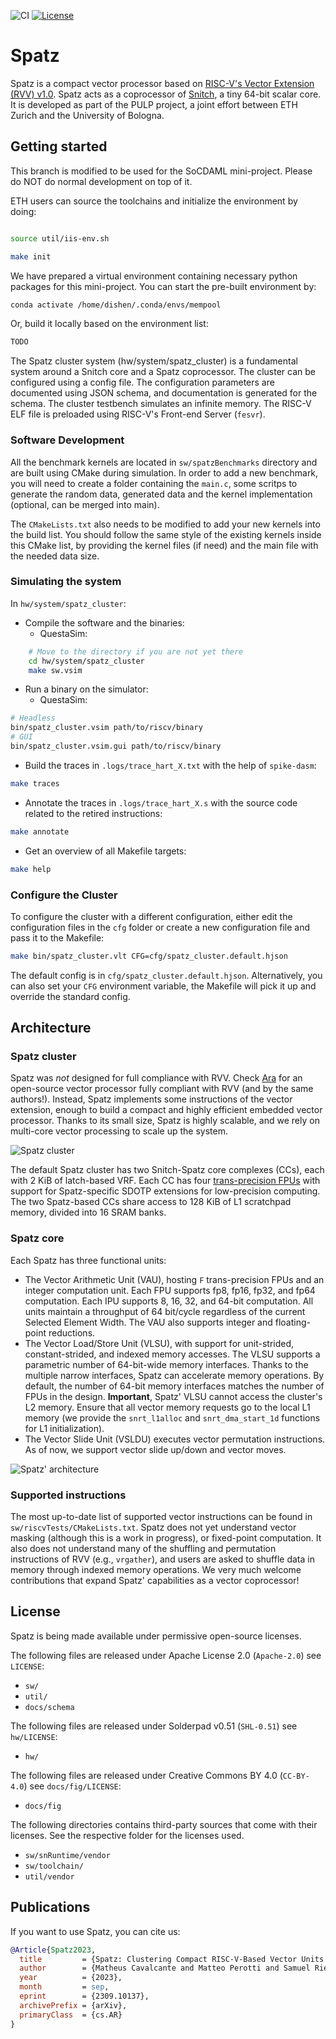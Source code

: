 ![CI](https://github.com/pulp-platform/spatz/actions/workflows/ci.yml/badge.svg)
[![License](https://img.shields.io/badge/License-Apache%202.0-blue.svg)](https://opensource.org/licenses/Apache-2.0)

# Spatz

Spatz is a compact vector processor based on [RISC-V's Vector Extension (RVV) v1.0](https://github.com/riscv/riscv-v-spec/releases/tag/v1.0). Spatz acts as a coprocessor of [Snitch](https://github.com/pulp-platform/snitch), a tiny 64-bit scalar core. It is developed as part of the PULP project, a joint effort between ETH Zurich and the University of Bologna.

## Getting started

This branch is modified to be used for the SoCDAML mini-project. Please do NOT do normal development on top of it.

ETH users can source the toolchains and initialize the environment by doing:

```bash

source util/iis-env.sh

make init
```

We have prepared a virtual environment containing necessary python packages for this mini-project. You can start the pre-built environment by:
```bash
conda activate /home/dishen/.conda/envs/mempool
```
Or, build it locally based on the environment list:
```bash
TODO
```

The Spatz cluster system (hw/system/spatz_cluster) is a fundamental system around a Snitch core and a Spatz coprocessor. The cluster can be configured using a config file. The configuration parameters are documented using JSON schema, and documentation is generated for the schema. The cluster testbench simulates an infinite memory. The RISC-V ELF file is preloaded using RISC-V's Front-end Server (`fesvr`).

### Software Development

All the benchmark kernels are located in `sw/spatzBenchmarks` directory and are built using CMake during simulation. In order to add a new benchmark, you will need to create a folder containing the `main.c`, some scritps to generate the random data, generated data and the kernel implementation (optional, can be merged into main).

The `CMakeLists.txt` also needs to be modified to add your new kernels into the build list. You should follow the same style of the existing kernels inside this CMake list, by providing the kernel files (if need) and the main file with the needed data size.

### Simulating the system

In `hw/system/spatz_cluster`:

- Compile the software and the binaries:
  - QuestaSim:
```bash
    # Move to the directory if you are not yet there
    cd hw/system/spatz_cluster
    make sw.vsim
```
- Run a binary on the simulator:
  - QuestaSim:
```bash
# Headless
bin/spatz_cluster.vsim path/to/riscv/binary
# GUI
bin/spatz_cluster.vsim.gui path/to/riscv/binary
```
- Build the traces in `.logs/trace_hart_X.txt` with the help of `spike-dasm`:
```bash
make traces
```
- Annotate the traces in `.logs/trace_hart_X.s` with the source code related to the retired instructions:
```bash
make annotate
```
- Get an overview of all Makefile targets:
```bash
make help
```

### Configure the Cluster

To configure the cluster with a different configuration, either edit the configuration files in the `cfg` folder or create a new configuration file and pass it to the Makefile:

```bash
make bin/spatz_cluster.vlt CFG=cfg/spatz_cluster.default.hjson
```

The default config is in `cfg/spatz_cluster.default.hjson`. Alternatively, you can also set your `CFG` environment variable, the Makefile will pick it up and override the standard config.

## Architecture

### Spatz cluster

Spatz was _not_ designed for full compliance with RVV. Check [Ara](https://github.com/pulp-platform/ara) for an open-source vector processor fully compliant with RVV (and by the same authors!). Instead, Spatz implements some instructions of the vector extension, enough to build a compact and highly efficient embedded vector processor. Thanks to its small size, Spatz is highly scalable, and we rely on multi-core vector processing to scale up the system.

![Spatz cluster](./docs/fig/spatz_cluster.png)

The default Spatz cluster has two Snitch-Spatz core complexes (CCs), each with 2 KiB of latch-based VRF. Each CC has four [trans-precision FPUs](https://github.com/openhwgroup/cvfpu) with support for Spatz-specific SDOTP extensions for low-precision computing. The two Spatz-based CCs share access to 128 KiB of L1 scratchpad memory, divided into 16 SRAM banks.

### Spatz core

Each Spatz has three functional units:
- The Vector Arithmetic Unit (VAU), hosting `F` trans-precision FPUs and an integer computation unit. Each FPU supports fp8, fp16, fp32, and fp64 computation. Each IPU supports 8, 16, 32, and 64-bit computation. All units maintain a throughput of 64 bit/cycle regardless of the current Selected Element Width. The VAU also supports integer and floating-point reductions.
- The Vector Load/Store Unit (VLSU), with support for unit-strided, constant-strided, and indexed memory accesses. The VLSU supports a parametric number of 64-bit-wide memory interfaces. Thanks to the multiple narrow interfaces, Spatz can accelerate memory operations. By default, the number of 64-bit memory interfaces matches the number of FPUs in the design. **Important**, Spatz' VLSU cannot access the cluster's L2 memory. Ensure that all vector memory requests go to the local L1 memory (we provide the `snrt_l1alloc` and `snrt_dma_start_1d` functions for L1 initialization).
- The Vector Slide Unit (VSLDU) executes vector permutation instructions. As of now, we support vector slide up/down and vector moves.

![Spatz' architecture](./docs/fig/spatz_arch.png)

### Supported instructions

The most up-to-date list of supported vector instructions can be found in `sw/riscvTests/CMakeLists.txt`. Spatz does not yet understand vector masking (although this is a work in progress), or fixed-point computation. It also does not understand many of the shuffling and permutation instructions of RVV (e.g., `vrgather`), and users are asked to shuffle data in memory through indexed memory operations. We very much welcome contributions that expand Spatz' capabilities as a vector coprocessor!

## License

Spatz is being made available under permissive open-source licenses.

The following files are released under Apache License 2.0 (`Apache-2.0`) see `LICENSE`:

- `sw/`
- `util/`
- `docs/schema`

The following files are released under Solderpad v0.51 (`SHL-0.51`) see `hw/LICENSE`:

- `hw/`

The following files are released under Creative Commons BY 4.0 (`CC-BY-4.0`) see `docs/fig/LICENSE`:

- `docs/fig`

The following directories contains third-party sources that come with their licenses. See the respective folder for the licenses used.

- `sw/snRuntime/vendor`
- `sw/toolchain/`
- `util/vendor`

## Publications

If you want to use Spatz, you can cite us:

```bibtex
@Article{Spatz2023,
  title         = {Spatz: Clustering Compact RISC-V-Based Vector Units to Maximize Computing Efficiency},
  author        = {Matheus Cavalcante and Matteo Perotti and Samuel Riedel and Luca Benini},
  year          = {2023},
  month         = sep,
  eprint        = {2309.10137},
  archivePrefix = {arXiv},
  primaryClass  = {cs.AR}
}
```

